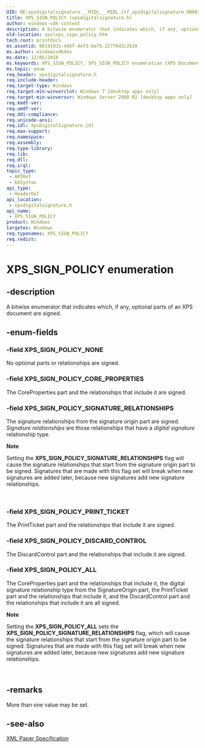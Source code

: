 ```yaml
---
UID: NE:xpsdigitalsignature.__MIDL___MIDL_itf_xpsdigitalsignature_0000_0000_0002
title: XPS_SIGN_POLICY (xpsdigitalsignature.h)
author: windows-sdk-content
description: A bitwise enumerator that indicates which, if any, optional parts of an XPS document are signed.
old-location: xps\xps_sign_policy.htm
tech.root: printdocs
ms.assetid: 88191931-4d6f-4ef3-ba75-227f6d2c2b10
ms.author: windowssdkdev
ms.date: 12/05/2018
ms.keywords: XPS_SIGN_POLICY, XPS_SIGN_POLICY enumeration [XPS Documents and Packaging], XPS_SIGN_POLICY_ALL, XPS_SIGN_POLICY_CORE_PROPERTIES, XPS_SIGN_POLICY_DISCARD_CONTROL, XPS_SIGN_POLICY_NONE, XPS_SIGN_POLICY_PRINT_TICKET, XPS_SIGN_POLICY_SIGNATURE_RELATIONSHIPS, xps.xps_sign_policy, xpsdigitalsignature/XPS_SIGN_POLICY, xpsdigitalsignature/XPS_SIGN_POLICY_ALL, xpsdigitalsignature/XPS_SIGN_POLICY_CORE_PROPERTIES, xpsdigitalsignature/XPS_SIGN_POLICY_DISCARD_CONTROL, xpsdigitalsignature/XPS_SIGN_POLICY_NONE, xpsdigitalsignature/XPS_SIGN_POLICY_PRINT_TICKET, xpsdigitalsignature/XPS_SIGN_POLICY_SIGNATURE_RELATIONSHIPS
ms.topic: enum
req.header: xpsdigitalsignature.h
req.include-header: 
req.target-type: Windows
req.target-min-winverclnt: Windows 7 [desktop apps only]
req.target-min-winversvr: Windows Server 2008 R2 [desktop apps only]
req.kmdf-ver: 
req.umdf-ver: 
req.ddi-compliance: 
req.unicode-ansi: 
req.idl: XpsDigitalSignature.idl
req.max-support: 
req.namespace: 
req.assembly: 
req.type-library: 
req.lib: 
req.dll: 
req.irql: 
topic_type:
 - APIRef
 - kbSyntax
api_type:
 - HeaderDef
api_location:
 - xpsdigitalsignature.h
api_name:
 - XPS_SIGN_POLICY
product: Windows
targetos: Windows
req.typenames: XPS_SIGN_POLICY
req.redist: 
---
```


# XPS_SIGN_POLICY enumeration


## -description


A bitwise enumerator that indicates which, if any, optional parts of an XPS document are signed.


## -enum-fields




### -field XPS_SIGN_POLICY_NONE

No optional parts or relationships are signed.


### -field XPS_SIGN_POLICY_CORE_PROPERTIES

The CoreProperties part and the relationships that include it are signed.


### -field XPS_SIGN_POLICY_SIGNATURE_RELATIONSHIPS

The signature relationships  from the signature origin part are signed. <i>Signature relationships</i> are those relationships that have a <i>digital signature</i> relationship type.

<div class="alert"><b>Note</b>  <p class="note">Setting the <b>XPS_SIGN_POLICY_SIGNATURE_RELATIONSHIPS</b> flag will cause the signature relationships that start from the signature origin part to be signed. Signatures that are made with this flag set will break when new signatures are added later, because new  signatures  add new signature relationships.

</div>
<div> </div>

### -field XPS_SIGN_POLICY_PRINT_TICKET

The  PrintTicket part and the relationships that include it are signed.


### -field XPS_SIGN_POLICY_DISCARD_CONTROL

The  DiscardControl part and the relationships that include it are signed.


### -field XPS_SIGN_POLICY_ALL

The  CoreProperties part and the relationships that include it, the digital signature relationship type from the SignatureOrigin part, the PrintTicket part and the relationships that include it, and the DiscardControl part and the relationships that include it are all signed.

<div class="alert"><b>Note</b>  <p class="note">Setting the <b>XPS_SIGN_POLICY_ALL</b> sets the <b>XPS_SIGN_POLICY_SIGNATURE_RELATIONSHIPS</b> flag, which will cause the signature relationships that start from the signature origin part to be signed. Signatures that are made with this flag set will break when new signatures are added later, because new  signatures  add new signature relationships.

</div>
<div> </div>

## -remarks



More than one value may be set.




## -see-also




<a href="http://go.microsoft.com/?linkid=8435939">XML Paper Specification</a>
 

 

